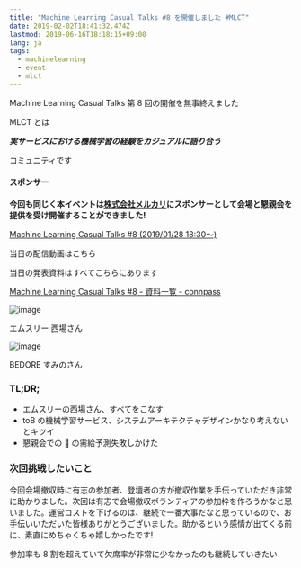 ```yaml
---
title: "Machine Learning Casual Talks #8 を開催しました #MLCT"
date: 2019-02-02T18:41:32.474Z
lastmod: 2019-06-16T18:18:15+09:00
lang: ja
tags:
  - machinelearning
  - event
  - mlct
---
```


Machine Learning Casual Talks 第 8 回の開催を無事終えました

MLCT とは

**_実サービスにおける機械学習の経験をカジュアルに語り合う_**

コミュニティです

#### スポンサー

**今回も同じく本イベントは**[**株式会社メルカリ**](https://about.mercari.com/)**にスポンサーとして会場と懇親会を提供を受け開催することができました!**

[Machine Learning Casual Talks #8 (2019/01/28 18:30〜)](https://mlct.connpass.com/event/113173/)

当日の配信動画はこちら

当日の発表資料はすべてこちらにあります

[Machine Learning Casual Talks #8 - 資料一覧 - connpass](https://mlct.connpass.com/event/113173/presentation/)

![image](https://cdn-images-1.medium.com/max/800/0*_xHXw_3LmwWoGuiZ)

エムスリー 西場さん

![image](https://cdn-images-1.medium.com/max/800/0*RJc9obUgkPed4vP1)

BEDORE すみのさん

### TL;DR;

- エムスリーの西場さん、すべてをこなす
- toB の機械学習サービス、システムアーキテクチャデザインかなり考えないとキツイ
- 懇親会での 🍣 の需給予測失敗しかけた

### 次回挑戦したいこと

今回会場撤収時に有志の参加者、登壇者の方が撤収作業を手伝っていただき非常に助かりました。次回は有志で会場撤収ボランティアの参加枠を作ろうかなと思いました。運営コストを下げるのは、継続で一番大事だなと思っているので、お手伝いいただいた皆様ありがとうございました。助かるという感情が出てくる前に、素直にめちゃくちゃ嬉しかったです!

参加率も 8 割を超えていて欠席率が非常に少なかったのも継続していきたい
